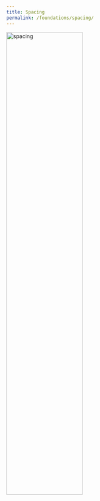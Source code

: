 ```yaml
---
title: Spacing
permalink: /foundations/spacing/
---
```

<img src="https://s3.amazonaws.com/theknot.com/union/tk-spacing_2x.png" alt="spacing" height="1204" width="200">

